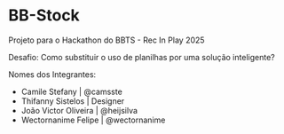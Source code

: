 # BB-Stock
Projeto para o Hackathon do BBTS - Rec In Play 2025

Desafio: Como substituir o uso de planilhas por uma solução inteligente?

Nomes dos Integrantes: 
- Camile Stefany | @camsste
- Thifanny Sistelos | Designer
- João Victor Oliveira | @heijsilva
- Wectornanime Felipe | @wectornanime
